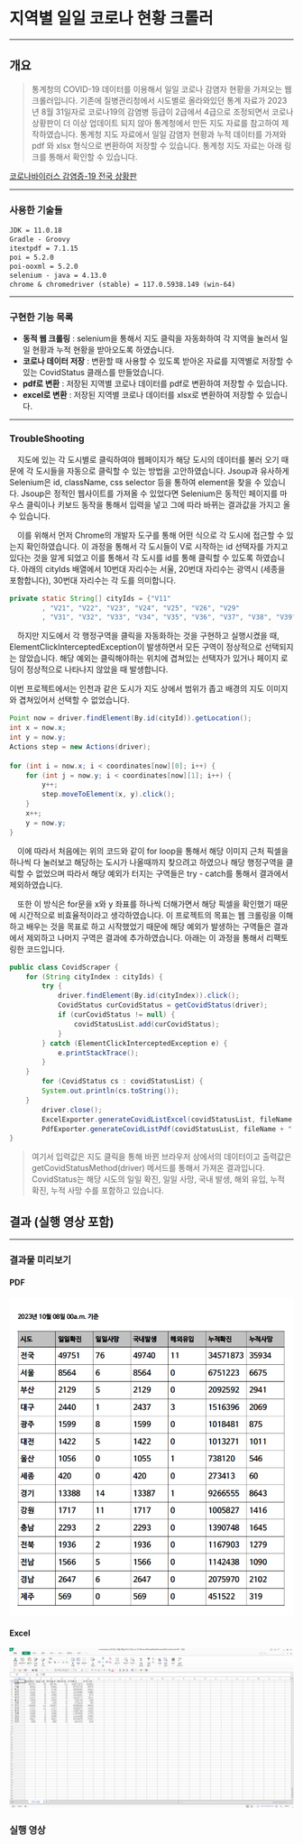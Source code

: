 # 지역별 일일 코로나 현황 크롤러
***
## 개요

>통계청의 COVID-19 데이터를 이용해서 일일 코로나 감염자 현황을 가져오는 웹크롤러입니다.
>기존에 질병관리청에서 시도별로 올라와있던 통계 자료가 2023년 8월 31일자로 코로나19의 감염병 등급이 2급에서
>4급으로 조정되면서 코로나 상황판이 더 이상 업데이트 되지 않아 통계청에서 만든 지도 자료를 참고하여 제작하였습니다.
>통계청 지도 자료에서 일일 감염자 현황과 누적 데이터를 가져와 pdf 와 xlsx 형식으로 변환하여 저장할 수 있습니다.
>통계청 지도 자료는 아래 링크를 통해서 확인할 수 있습니다.

[코로나바이러스 감염증-19 전국 상황판](https://kosis.kr/covid/covid_index.do)
***

### 사용한 기술들
```
JDK = 11.0.18
Gradle - Groovy
itextpdf = 7.1.15
poi = 5.2.0
poi-ooxml = 5.2.0
selenium - java = 4.13.0
chrome & chromedriver (stable) = 117.0.5938.149 (win-64)    
```

***
### 구현한 기능 목록

* **동적 웹 크롤링** : selenium을 통해서 지도 클릭을 자동화하여 각 지역을 눌러서 일일 현황과 누적 현황을 받아오도록 하였습니다.
* **코로나 데이터 저장** : 변환할 때 사용할 수 있도록 받아온 자료를 지역별로 저장할 수 있는 CovidStatus 클래스를 만들었습니다.
* **pdf로 변환** : 저장된 지역별 코로나 데이터를 pdf로 변환하여 저장할 수 있습니다.
* **excel로 변환** : 저장된 지역별 코로나 데이터를 xlsx로 변환하여 저장할  수 있습니다. 


***
### TroubleShooting

&emsp;지도에 있는 각 도시별로 클릭하여야 웹페이지가 해당 도시의 데이터를 불러 오기 때문에 각 도시들을 자동으로 클릭할 수 있는 방법을 고안하였습니다. Jsoup과 유사하게 Selenium은 id, className, css selector 등을 통하여 element을 찾을 수 있습니다. Jsoup은 정적인 웹사이트를 가져올 수 있었다면 Selenium은 동적인 페이지를 마우스 클릭이나 키보드 동작을 통해서 입력을 넣고 그에 따라 바뀌는 결과값을 가지고 올 수 있습니다. 

&emsp;이를 위해서 먼저 Chrome의 개발자 도구를 통해 어떤 식으로 각 도시에 접근할 수 있는지 확인하였습니다. 이 과정을 통해서 각 도시들이 V로 시작하는 id 선택자를 가지고 있다는 것을 알게 되었고 이를 통해서 각 도시를 id를 통해 클릭할 수 있도록 하였습니다. 아래의 cityIds 배열에서 10번대 자리수는 서울, 20번대 자리수는 광역시 (세종을 포함합니다), 30번대 자리수는 각 도를 의미합니다.


```java
private static String[] cityIds = {"V11"
        , "V21", "V22", "V23", "V24", "V25", "V26", "V29"
        , "V31", "V32", "V33", "V34", "V35", "V36", "V37", "V38", "V39"};
```

&emsp;하지만 지도에서 각 행정구역을 클릭을 자동화하는 것을 구현하고 실행시켰을 때, ElementClickInterceptedException이 발생하면서 모든 구역이 정상적으로 선택되지는 않았습니다. 해당 예외는 클릭해야하는 위치에 겹쳐있는 선택자가 있거나 페이지 로딩이 정상적으로 나타나지 않았을 때 발생합니다.


이번 프로젝트에서는 인천과 같은 도시가 지도 상에서 범위가 좁고 배경의 지도 이미지와 겹쳐있어서 선택할 수 없었습니다.

```java
Point now = driver.findElement(By.id(cityId)).getLocation();
int x = now.x;
int y = now.y;
Actions step = new Actions(driver);

for (int i = now.x; i < coordinates[now][0]; i++) {
    for (int j = now.y; i < coordinates[now][1]; i++) {
        y++;
        step.moveToElement(x, y).click();
    }   
    x++;
    y = now.y;
}
```

&emsp;이에 따라서 처음에는 위의 코드와 같이 for loop을 통해서 해당 이미지 근처 픽셀을 하나씩 다 눌러보고 해당하는 도시가 나올때까지 찾으려고 하였으나 해당 행정구역을 클릭할 수 없었으며 따라서 해당 예외가 터지는 구역들은 try - catch를 통해서 결과에서 제외하였습니다.

&emsp;또한 이 방식은 for문을 x와 y 좌표를 하나씩 더해가면서 해당 픽셀을 확인했기 때문에 시간적으로 비효율적이라고 생각하였습니다. 이 프로젝트의 목표는 웹 크롤링을 이해하고 배우는 것을 목표로 하고 시작했었기 때문에 해당 예외가 발생하는 구역들은 결과에서 제외하고 나머지 구역은 결과에 추가하였습니다. 아래는 이 과정을 통해서 리팩토링한 코드입니다. 

```java
public class CovidScraper {
    for (String cityIndex : cityIds) {
        try {
            driver.findElement(By.id(cityIndex)).click();
            CovidStatus curCovidStatus = getCovidStatus(driver);
            if (curCovidStatus != null) {
                covidStatusList.add(curCovidStatus);
            }
        } catch (ElementClickInterceptedException e) {
            e.printStackTrace();
        }
    }
        for (CovidStatus cs : covidStatusList) {
        System.out.println(cs.toString());
    }
        driver.close();
        ExcelExporter.generateCovidListExcel(covidStatusList, fileName + ".xlsx");
        PdfExporter.generateCovidListPdf(covidStatusList, fileName + ".pdf", date);
}
```

> 여기서 입력값은 지도 클릭을 통해 바뀐 브라우저 상에서의 데이터이고 출력값은 getCovidStatusMethod(driver) 메서드를 통해서 가져온 결과입니다. 
> CovidStatus는 해당 시도의 일일 확진, 일일 사망, 국내 발생, 해외 유입, 누적 확진, 누적 사망 수를 포함하고 있습니다.

## 결과 (실행 영상 포함)
***
### 결과물 미리보기
#### PDF
![PDF 결과물](src/main/java/covid_crawler/images/covid_status_pdf.PNG)
#### Excel
![Excel 결과물](src/main/java/covid_crawler/images/covid_status_xlsx.PNG)
### 실행 영상
